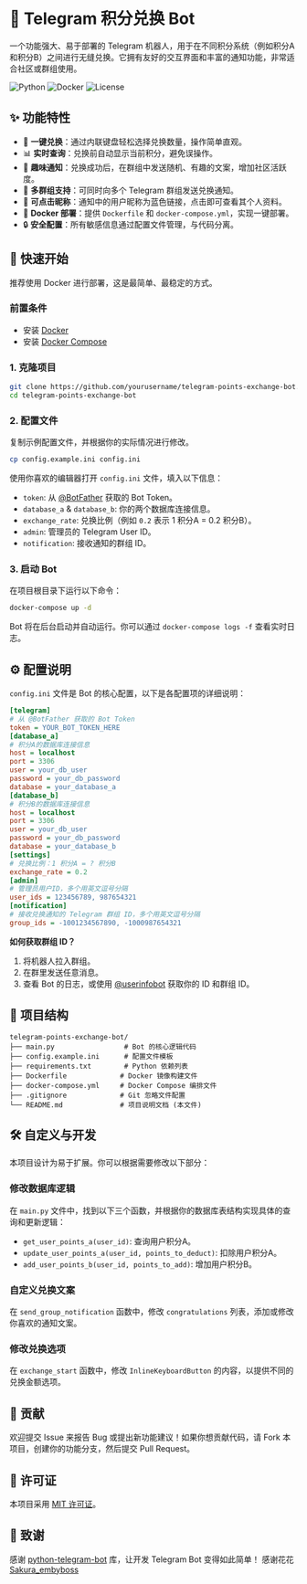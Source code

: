 # 🤖 Telegram 积分兑换 Bot
一个功能强大、易于部署的 Telegram 机器人，用于在不同积分系统（例如积分A和积分B）之间进行无缝兑换。它拥有友好的交互界面和丰富的通知功能，非常适合社区或群组使用。

![Python](https://img.shields.io/badge/Python-3.11+-blue.svg)
![Docker](https://img.shields.io/badge/Docker-Ready-blue.svg)
![License](https://img.shields.io/badge/License-MIT-green.svg)
## ✨ 功能特性
- 🔄 **一键兑换**：通过内联键盘轻松选择兑换数量，操作简单直观。
- 📊 **实时查询**：兑换前自动显示当前积分，避免误操作。
- 🎉 **趣味通知**：兑换成功后，在群组中发送随机、有趣的文案，增加社区活跃度。
- 👥 **多群组支持**：可同时向多个 Telegram 群组发送兑换通知。
- 🔗 **可点击昵称**：通知中的用户昵称为蓝色链接，点击即可查看其个人资料。
- 🐳 **Docker 部署**：提供 `Dockerfile` 和 `docker-compose.yml`，实现一键部署。
- 🔒 **安全配置**：所有敏感信息通过配置文件管理，与代码分离。
## 🚀 快速开始
推荐使用 Docker 进行部署，这是最简单、最稳定的方式。
### 前置条件
- 安装 [Docker](https://www.docker.com/get-started)
- 安装 [Docker Compose](https://docs.docker.com/compose/install/)
### 1. 克隆项目
```bash
git clone https://github.com/yourusername/telegram-points-exchange-bot.git
cd telegram-points-exchange-bot
```
### 2. 配置文件
复制示例配置文件，并根据你的实际情况进行修改。
```bash
cp config.example.ini config.ini
```
使用你喜欢的编辑器打开 `config.ini` 文件，填入以下信息：
- `token`: 从 [@BotFather](https://t.me/BotFather) 获取的 Bot Token。
- `database_a` & `database_b`: 你的两个数据库连接信息。
- `exchange_rate`: 兑换比例（例如 `0.2` 表示 1 积分A = 0.2 积分B）。
- `admin`: 管理员的 Telegram User ID。
- `notification`: 接收通知的群组 ID。
### 3. 启动 Bot
在项目根目录下运行以下命令：
```bash
docker-compose up -d
```
Bot 将在后台启动并自动运行。你可以通过 `docker-compose logs -f` 查看实时日志。
## ⚙️ 配置说明
`config.ini` 文件是 Bot 的核心配置，以下是各配置项的详细说明：
```ini
[telegram]
# 从 @BotFather 获取的 Bot Token
token = YOUR_BOT_TOKEN_HERE
[database_a]
# 积分A的数据库连接信息
host = localhost
port = 3306
user = your_db_user
password = your_db_password
database = your_database_a
[database_b]
# 积分B的数据库连接信息
host = localhost
port = 3306
user = your_db_user
password = your_db_password
database = your_database_b
[settings]
# 兑换比例：1 积分A = ? 积分B
exchange_rate = 0.2
[admin]
# 管理员用户ID，多个用英文逗号分隔
user_ids = 123456789, 987654321
[notification]
# 接收兑换通知的 Telegram 群组 ID，多个用英文逗号分隔
group_ids = -1001234567890, -1000987654321
```
**如何获取群组 ID？**
1. 将机器人拉入群组。
2. 在群里发送任意消息。
3. 查看 Bot 的日志，或使用 [@userinfobot](https://t.me/userinfobot) 获取你的 ID 和群组 ID。
## 📁 项目结构
```
telegram-points-exchange-bot/
├── main.py                 # Bot 的核心逻辑代码
├── config.example.ini      # 配置文件模板
├── requirements.txt        # Python 依赖列表
├── Dockerfile             # Docker 镜像构建文件
├── docker-compose.yml     # Docker Compose 编排文件
├── .gitignore             # Git 忽略文件配置
└── README.md              # 项目说明文档 (本文件)
```
## 🛠️ 自定义与开发
本项目设计为易于扩展。你可以根据需要修改以下部分：
### 修改数据库逻辑
在 `main.py` 文件中，找到以下三个函数，并根据你的数据库表结构实现具体的查询和更新逻辑：
- `get_user_points_a(user_id)`: 查询用户积分A。
- `update_user_points_a(user_id, points_to_deduct)`: 扣除用户积分A。
- `add_user_points_b(user_id, points_to_add)`: 增加用户积分B。
### 自定义兑换文案
在 `send_group_notification` 函数中，修改 `congratulations` 列表，添加或修改你喜欢的通知文案。
### 修改兑换选项
在 `exchange_start` 函数中，修改 `InlineKeyboardButton` 的内容，以提供不同的兑换金额选项。
## 🤝 贡献
欢迎提交 Issue 来报告 Bug 或提出新功能建议！如果你想贡献代码，请 Fork 本项目，创建你的功能分支，然后提交 Pull Request。
## 📄 许可证
本项目采用 [MIT 许可证](LICENSE)。
## 🙏 致谢
感谢 [python-telegram-bot](https://github.com/python-telegram-bot/python-telegram-bot) 库，让开发 Telegram Bot 变得如此简单！
感谢花花 [Sakura_embyboss]([https://github.com/berry8838/Sakura_embyboss)
